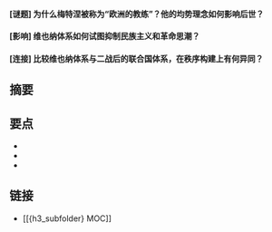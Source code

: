 #### [谜题] 为什么梅特涅被称为“欧洲的教练”？他的均势理念如何影响后世？


#### [影响] 维也纳体系如何试图抑制民族主义和革命思潮？


#### [连接] 比较维也纳体系与二战后的联合国体系，在秩序构建上有何异同？


## 摘要


## 要点

- 
- 
- 

## 链接

- [[{h3_subfolder} MOC]]
